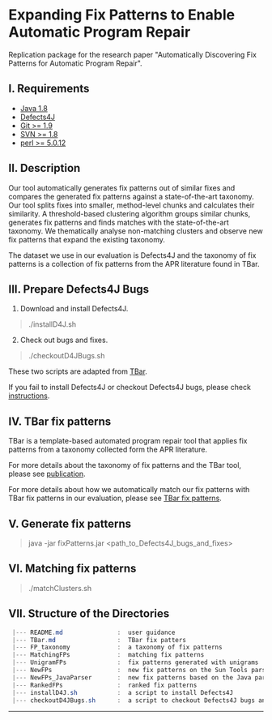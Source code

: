 # Expanding Fix Patterns to Enable Automatic Program Repair
Replication package for the research paper "Automatically Discovering Fix Patterns for Automatic Program Repair".


I. Requirements
---------------
 - [Java 1.8](https://www.oracle.com/technetwork/java/javase/downloads/java-archive-downloads-javase7-521261.html)
 - [Defects4J](https://github.com/rjust/defects4j)
 - [Git >= 1.9](https://git-scm.com/downloads)
 - [SVN >= 1.8](https://subversion.apache.org/packages.html)
 - [perl >= 5.0.12](https://www.perl.org/get.html)


II. Description
---------------
Our tool automatically generates fix patterns out of similar fixes and compares the generated fix patterns against a state-of-the-art taxonomy. Our tool splits fixes into smaller, method-level chunks and calculates their similarity. A threshold-based clustering algorithm groups similar chunks, generates fix patterns and finds matches with the state-of-the-art taxonomy. We thematically analyse non-matching clusters and observe new fix patterns that expand the existing taxonomy.

The dataset we use in our evaluation is Defects4J and the taxonomy of fix patterns is a collection of fix patterns from the APR literature found in TBar.

III. Prepare Defects4J Bugs
---------------------------
 1. Download and install Defects4J.
 > ./installD4J.sh
 
 2. Check out bugs and fixes.
 > ./checkoutD4JBugs.sh
     
 These two scripts are adapted from [TBar](https://github.com/TruX-DTF/TBar).

 If you fail to install Defects4J or checkout Defects4J bugs, please check [instructions](https://github.com/rjust/defects4j#steps-to-set-up-defects4j).


 IV. TBar fix patterns
 ---------------------
 
 TBar is a template-based automated program repair tool that applies fix patterns from a taxonomy collected form the APR literature.
 
 For more details about the taxonomy of fix patterns and the TBar tool, please see [publication](https://dl.acm.org/doi/10.1145/3293882.3330577).
 
 For more details about how we automatically match our fix patterns with TBar fix patterns in our evaluation, please see [TBar fix patterns](https://github.com/35fjq0/fixPatterns/blob/main/TBarFixPatterns.md).
 
 V. Generate fix patterns
 ------------------------
 > java -jar fixPatterns.jar <path_to_Defects4J_bugs_and_fixes>
 
 VI. Matching fix patterns
 -------------------------
 > ./matchClusters.sh
 
 VII. Structure of the Directories
 -------------------------------
 ```powershell
  |--- README.md               :  user guidance
  |--- TBar.md                 :  TBar fix patters
  |--- FP_taxonomy             :  a taxonomy of fix patterns
  |--- MatchingFPs             :  matching fix patterns
  |--- UnigramFPs              :  fix patterns generated with unigrams
  |--- NewFPs                  :  new fix patterns on the Sun Tools parser
  |--- NewFPs_JavaParser       :  new fix patterns based on the Java parser
  |--- RankedFPs               :  ranked fix patterns
  |--- installD4J.sh           :  a script to install Defects4J
  |--- checkoutD4JBugs.sh      :  a script to checkout Defects4J bugs and fixes


```

----
